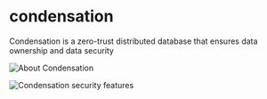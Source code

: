 # condensation
Condensation is a zero-trust distributed database that ensures data ownership and data security

![About Condensation](https://raw.githubusercontent.com/condensationdb/condensation/main/condensation-title.png)

![Condensation security features](https://raw.githubusercontent.com/condensationdb/condensation/main/condensation-title.png)
